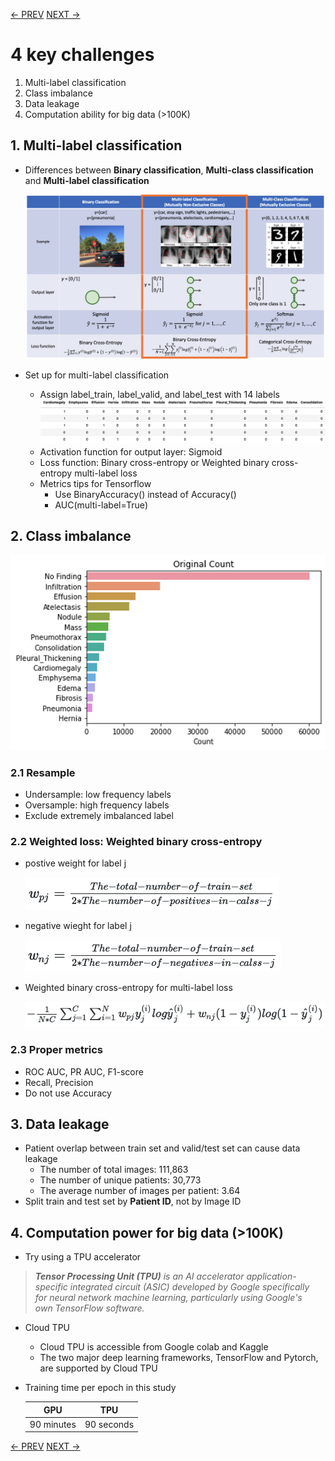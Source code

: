 [<- PREV](README.md) [ NEXT ->](chestxray-part2.md)

# 4 key challenges
1. Multi-label classification
2. Class imbalance
3. Data leakage
4. Computation ability for big data (>100K)

## 1. Multi-label classification
- Differences between **Binary classification**, **Multi-class classification** and **Multi-label classification**

  ![multi-label classification](images/multilabel.png)

- Set up for multi-label classification
  * Assign label_train, label_valid, and label_test with 14 labels
    ![label](images/label.png)
  * Activation function for output layer: Sigmoid
  * Loss function: Binary cross-entropy or Weighted binary cross-entropy multi-label loss
  * Metrics tips for Tensorflow
    * Use BinaryAccuracy() instead of Accuracy()
    * AUC(multi-label=True)  

## 2. Class imbalance

![count](images/count.png)
### 2.1 Resample
- Undersample: low frequency labels 
- Oversample: high frequency labels
- Exclude extremely imbalanced label


### 2.2 Weighted loss: Weighted binary cross-entropy
- postive weight for label j

    ![math1](images/math1_2.png)
- negative wieght for label j

    ![math2](images/math2_2.png)
- Weighted binary cross-entropy for multi-label loss

    ![math3](images/math3.png)

### 2.3 Proper metrics 
- ROC AUC, PR AUC, F1-score 
- Recall, Precision
- Do not use Accuracy


## 3. Data leakage
- Patient overlap between train set and valid/test set can cause data leakage
    * The number of total images: 111,863
    * The number of unique patients: 30,773
    * The average number of images per patient: 3.64
- Split train and test set by **Patient ID**, not by Image ID

## 4. Computation power for big data (>100K)
- Try using a TPU accelerator

 > ***Tensor Processing Unit (TPU)** is an AI accelerator application-specific integrated circuit (ASIC) developed by Google specifically for neural network machine learning, particularly using Google's own TensorFlow software.*
- Cloud TPU
   - Cloud TPU is accessible from Google colab and Kaggle 
   - The two major deep learning frameworks, TensorFlow and Pytorch, are supported by Cloud TPU 

- Training time per epoch in this study

  GPU | TPU
  :-----: | :-----:
  90 minutes | 90 seconds

[<- PREV](README.md) [ NEXT ->](chestxray-part2.md)
